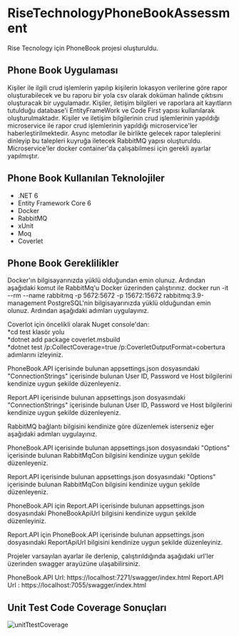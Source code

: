 # RiseTechnologyPhoneBookAssessment
Rise Tecnology için PhoneBook projesi oluşturuldu.
<h2>Phone Book Uygulaması</h2>
Kişiler ile ilgili crud işlemlerin yapılıp kişilerin lokasyon verilerine göre rapor oluşturabilecek ve bu raporu bir yola csv olarak doküman halinde çıktısını oluşturacak bir uygulamadır. Kişiler, iletişim bilgileri ve raporlara ait kayıtların tutulduğu database'i EntityFrameWork ve Code First yapısı kullanılarak oluşturulmaktadır. Kişiler ve iletişim bilgilerinin crud işlemlerinin yapıldığı microservice ile rapor crud işlemlerinin yapıldığı microservice'ler haberleştirilmektedir. Async metodlar ile birlikte gelecek rapor taleplerini dinleyip bu talepleri kuyruğa iletecek RabbitMQ yapısı oluşturuldu. Microservice'ler docker container'da çalışabilmesi için gerekli ayarlar yapılmıştır. 
<h2>Phone Book Kullanılan Teknolojiler</h2>
<ul>
  <li>.NET 6</li>
  <li>Entity Framework Core 6</li>
  <li>Docker</li>
    <li>RabbitMQ</li>
    <li>xUnit</li>
    <li>Moq</li>
    <li>Coverlet</li>
</ul>  
<h2>Phone Book Gereklilikler</h2>
Docker'ın bilgisayarınızda yüklü olduğundan emin olunuz. Ardından aşağıdaki komut ile RabbitMq'u Docker üzerinden çalıştırınız.
docker run -it --rm --name rabbitmq -p 5672:5672 -p 15672:15672 rabbitmq:3.9-management
PostgreSQL'nin bilgisayarınızda yüklü olduğundan emin olunuz. Ardından aşağıdaki adımları uygulayınız.

Coverlot için öncelikli olarak Nuget console'dan:<br>
*cd test klasör yolu<br>
*dotnet add package coverlet.msbuild<br>
*dotnet test /p:CollectCoverage=true /p:CoverletOutputFormat=cobertura<br>
adımlarını izleyiniz.

PhoneBook.API içerisinde bulunan appsettings.json dosyasındaki "ConnectionStrings" içerisinde bulunan User ID, Password ve Host bilgilerini kendinize uygun şekilde düzenleyeniz.

Report.API içerisinde bulunan appsettings.json dosyasındaki "ConnectionStrings" içerisinde bulunan User ID, Password ve Host bilgilerini kendinize uygun şekilde düzenleyeniz.

RabbitMQ bağlantı bilgisini kendinize göre düzenlemek isterseniz eğer aşağıdaki adımları uygulayınız.

PhoneBook.API içerisinde bulunan appsettings.json dosyasındaki "Options" içerisinde bulunan RabbitMqCon bilgisini kendinize uygun şekilde düzenleyeniz.

Report.API içerisinde bulunan appsettings.json dosyasındaki "Options" içerisinde bulunan RabbitMqCon bilgisini kendinize uygun şekilde düzenleyeniz.

PhoneBook.API için Report.API içerisinde bulunan appsettings.json dosyasındaki PhoneBookApiUrl bilgisini kendinize uygun şekilde düzenleyiniz.

Report.API için PhoneBook.API içerisinde bulunan appsettings.json dosyasındaki ReportApiUrl bilgisini kendinize uygun şekilde düzenleyiniz.

Projeler varsayılan ayarlar ile derlenip, çalıştırıldığında aşağıdaki url'ler üzerinden swagger arayüzüne ulaşabilirsiniz.

PhoneBook.API Url: https://localhost:7271/swagger/index.html
Report.API Url   : https://localhost:7055/swagger/index.html

<h2>Unit Test Code Coverage Sonuçları</h2>

![unitTtestCoverage](https://user-images.githubusercontent.com/111676187/186943733-f6d36eee-9445-4058-9fb3-b6e3eb810935.PNG)

